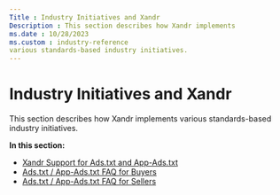 ```yaml
---
Title : Industry Initiatives and Xandr
Description : This section describes how Xandr implements
ms.date : 10/28/2023
ms.custom : industry-reference
various standards-based industry initiatives.
---
```



# Industry Initiatives and Xandr



This section describes how Xandr implements
various standards-based industry initiatives.  
  
**In this section:**



- <a
  href="xandr-support-for-ads-txt-and-app-ads-txt.md"
  class="xref" target="_blank">Xandr Support for Ads.txt and
  App-Ads.txt</a>
- <a
  href="ads-txt---app-ads-txt-faq-for-buyers.md"
  class="xref" target="_blank">Ads.txt / App-Ads.txt FAQ for Buyers</a>
- <a
  href="ads-txt---app-ads-txt-faq-for-sellers.md"
  class="xref" target="_blank">Ads.txt / App-Ads.txt FAQ for Sellers</a>






